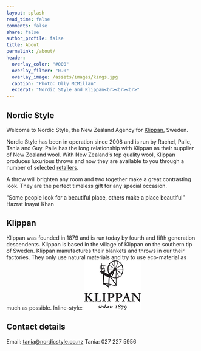 ```yaml
---
layout: splash
read_time: false
comments: false
share: false
author_profile: false
title: About
permalink: /about/
header:
  overlay_color: "#000"
  overlay_filter: "0.0"
  overlay_image: /assets/images/kings.jpg
  caption: "Photo: Olly McMillan"
  excerpt: "Nordic Style and Klippan<br><br><br>"
---
```


## Nordic Style
Welcome to Nordic Style, the New Zealand Agency for [Klippan](https://https://klippanyllefabrik.com), Sweden.


Nordic Style has been in operation since 2008 and is run by Rachel, Palle, Tania and Guy. Palle has the long relationship with Klippan as their supplier of New Zealand wool. With New Zealand’s top quality wool, Klippan produces luxurious throws and now they are available to you through a number of selected [retailers](/retailers).

A throw will brighten any room and two together make a great contrasting look. They are the perfect timeless gift for any special occasion.


“Some people look for a beautiful place, others make a place beautiful”
Hazrat Inayat Khan


## Klippan
Klippan was founded in 1879 and is run today by fourth and fifth generation descendents.  Klippan is based in the village of Klippan on the southern tip of Sweden. Klippan manufactures their blankets and throws in our their factories.  They only use natural materials and try to use eco-material as much as possible.
Inline-style:
![alt text](/assets/images/Klippan_Logo_150.jpg "Klippan Logo")


## Contact details
Email:  tania@nordicstyle.co.nz
Tania:  027 227 5956



